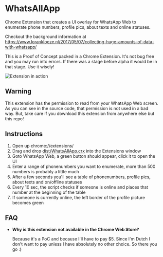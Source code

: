 # WhatsAllApp
Chrome Extension that creates a UI overlay for WhatsApp Web to enumerate phone numbers, profile pics, about texts and online statuses.

Checkout the background information at https://www.lorankloeze.nl/2017/05/07/collecting-huge-amounts-of-data-with-whatsapp/
 
This is a Proof of Concept packed in a Chrome Extension. It's not bug free and you may run into errors. If there was a stage before alpha it would be in that stage. Use it wisely!

![Extension in action](https://www.lorankloeze.nl/wp-content/uploads/2017/05/whatsapp_script_2.png "Extension in action")
 
## Warning
This extension has the permission to read from your WhatsApp Web screen. As you can see in the source code, that permission is not used in a bad way. But, take care if you download this extension from anywhere else but this repo!

## Instructions
1. Open up chrome://extensions/ 
2. Drag and drop [dist/WhatsAllApp.crx](dist/WhatsAllApp.crx) into the Extensions window
3. Goto WhatsApp Web, a green button should appear, click it to open the UI
4. Enter a range of phonenumbers you want to enumerate, more than 500 numbers is probably a little much 
5. After a few seconds you'll see a table of phonenumbers, profile pics, about texts and on/offline statuses
6. Every 10 sec, the script checks if someone is online and places that number at the beginning of the table
7. If someone is currently online, the left border of the profile picture becomes green


## FAQ
* __Why is this extension not available in the Chrome Web Store?__

   Because it's a PoC and because I'll have to pay $5. Since I'm Dutch I don't want to pay unless I have absolutely no other choice. So there you go :)
